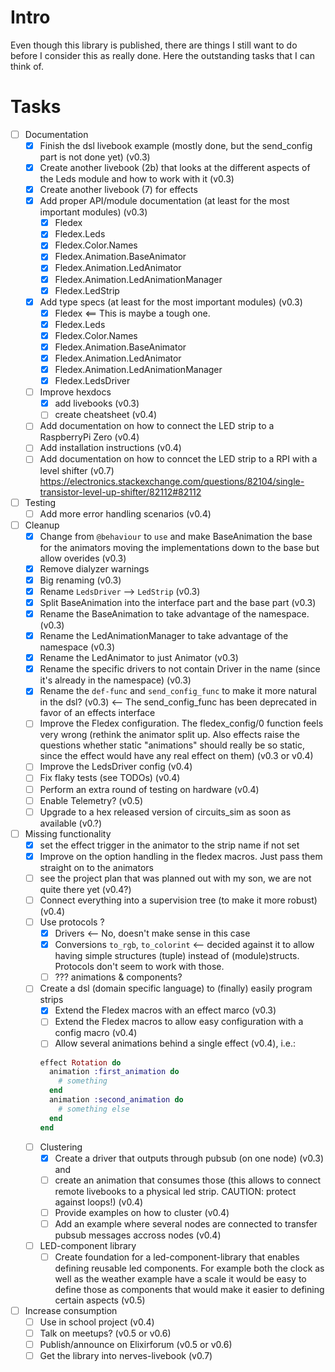 # Intro
Even though this library is published, there are things I still want to do before I consider this as really done. Here the outstanding tasks that I can think of.

# Tasks
- [ ] Documentation
  - [x] Finish the dsl livebook example (mostly done, but the send_config part is not done yet) (v0.3)
  - [x] Create another livebook (2b) that looks at the different aspects of the Leds module and how to work with it (v0.3)
  - [x] Create another livebook (7) for effects
  - [x] Add proper API/module documentation (at least for the most important modules) (v0.3)
    - [x] Fledex
    - [x] Fledex.Leds
    - [x] Fledex.Color.Names
    - [x] Fledex.Animation.BaseAnimator
    - [x] Fledex.Animation.LedAnimator
    - [x] Fledex.Animation.LedAnimationManager
    - [x] Fledex.LedStrip
  - [x] Add type specs (at least for the most important modules) (v0.3)
    - [x] Fledex <== This is maybe a tough one.
    - [x] Fledex.Leds
    - [x] Fledex.Color.Names
    - [x] Fledex.Animation.BaseAnimator
    - [x] Fledex.Animation.LedAnimator
    - [x] Fledex.Animation.LedAnimationManager
    - [x] Fledex.LedsDriver
  - [ ] Improve hexdocs
    - [x] add livebooks (v0.3)
    - [ ] create cheatsheet (v0.4)
  - [ ] Add documentation on how to connect the LED strip to a RaspberryPi Zero (v0.4) 
  - [ ] Add installation instructions (v0.4)
  - [ ] Add documentation on how to conncet the LED strip to a RPI with a level shifter (v0.7)
        https://electronics.stackexchange.com/questions/82104/single-transistor-level-up-shifter/82112#82112
- [ ] Testing
  - [ ] Add more error handling scenarios (v0.4)
- [ ] Cleanup
  - [x] Change from `@behaviour` to `use` and make BaseAnimation the base for the animators
        moving the implementations down to the base but allow overides (v0.3)
  - [x] Remove dialyzer warnings
  - [x] Big renaming (v0.3)
  - [x] Rename `LedsDriver` --> `LedStrip` (v0.3)
  - [x] Split BaseAnimation into the interface part and the base part (v0.3)
  - [x] Rename the BaseAnimation to take advantage of the namespace. (v0.3)
  - [x] Rename the LedAnimationManager to take advantage of the namespace (v0.3)
  - [x] Rename the LedAnimator to just Animator (v0.3)
  - [x] Rename the specific drivers to not contain Driver in the name (since it's already in the namespace) (v0.3)
  - [x] Rename the `def-func` and `send_config_func` to make it more natural in the dsl? (v0.3) <-- The send_config_func has been deprecated in favor of an effects interface
  - [ ] Improve the Fledex configuration. The fledex_config/0 function feels very wrong (rethink the animator split up. Also effects raise the questions whether static "animations" should really be so static, since the effect would have any real effect on them) (v0.3 or v0.4)
  - [ ] Improve the LedsDriver config (v0.4)
  - [ ] Fix flaky tests (see TODOs) (v0.4)
  - [ ] Perform an extra round of testing on hardware (v0.4)
  - [ ] Enable Telemetry? (v0.5)
  - [ ] Upgrade to a hex released version of circuits_sim as soon as available (v0.?)
- [ ] Missing functionality
  - [x] set the effect trigger in the animator to the strip name if not set
  - [x] Improve on the option handling in the fledex macros. Just pass them straight on to the animators
  - [ ] see the project plan that was planned out with my son, we are not quite there yet (v0.4?)
  - [ ] Connect everything into a supervision tree (to make it more robust) (v0.4)
  - [ ] Use protocols ?
    - [x] Drivers <-- No, doesn't make sense in this case
    - [x] Conversions `to_rgb`, `to_colorint` <-- decided against it to allow having simple structures (tuple) instead of (module)structs. Protocols don't seem to work with those.
    - [ ] ??? animations & components?
  - [ ] Create a dsl (domain specific language) to (finally) easily program strips
    - [x] Extend the Fledex macros with an effect marco (v0.3)
    - [ ] Extend the Fledex macros to allow easy configuration with a config macro (v0.4)
    - [ ] Allow several animations behind a single effect (v0.4), i.e.:
    ```elixir
    effect Rotation do
      animation :first_animation do
        # something
      end
      animation :second_animation do
        # something else
      end
    end
    ```
  - [ ] Clustering
    - [x] Create a driver that outputs through pubsub (on one node) (v0.3) and 
    - [ ] create an animation that consumes those (this allows to connect remote livebooks to a physical led strip. CAUTION: protect against loops!) (v0.4)
    - [ ] Provide examples on how to cluster (v0.4)
    - [ ] Add an example where several nodes are connected to transfer pubsub messages accross nodes (v0.4)
  - [ ] LED-component library
    - [ ] Create foundation for a led-component-library that enables defining reusable led components. For example both the clock as well as the weather example have a scale it would be easy to define those as components that would make it easier to defining certain aspects (v0.5)
- [ ] Increase consumption
  - [ ] Use in school project (v0.4)
  - [ ] Talk on meetups? (v0.5 or v0.6)
  - [ ] Publish/announce on Elixirforum (v0.5 or v0.6)
  - [ ] Get the library into nerves-livebook (v0.7)
